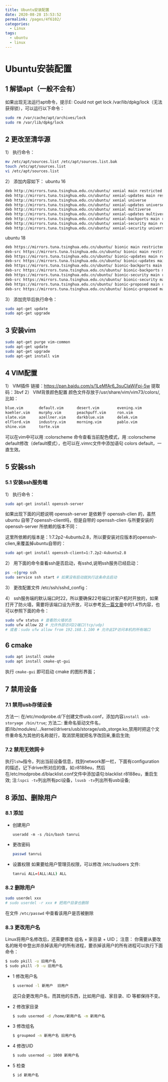 ```yaml
---
title: Ubuntu安装配置
date: 2020-08-28 15:53:52
permalink: /pages/4f6102/
categories: 
  - Linux
tags: 
  - ubuntu
  - linux
---
```

# Ubuntu安装配置


## 1 解锁apt（一般不会有）
如果出现无法运行apt命令，提示E: Could not get lock /var/lib/dpkg/lock（无法获得锁），可以运行以下命令：
```bash
sudo rm /var/cache/apt/archives/lock
sudo rm /var/lib/dpkg/lock
```
## 2 更改至清华源
1） 执行命令：
```bash
mv /etc/apt/sources.list /etc/apt/sources.list.bak
touch /etc/apt/sources.list
vi /etc/apt/sources.list
```
2） 添加内容如下：
ubuntu 16
```bash
deb http://mirrors.tuna.tsinghua.edu.cn/ubuntu/ xenial main restricted
deb http://mirrors.tuna.tsinghua.edu.cn/ubuntu/ xenial-updates main restricted
deb http://mirrors.tuna.tsinghua.edu.cn/ubuntu/ xenial universe
deb http://mirrors.tuna.tsinghua.edu.cn/ubuntu/ xenial-updates universe
deb http://mirrors.tuna.tsinghua.edu.cn/ubuntu/ xenial multiverse
deb http://mirrors.tuna.tsinghua.edu.cn/ubuntu/ xenial-updates multiverse
deb http://mirrors.tuna.tsinghua.edu.cn/ubuntu/ xenial-backports main restricted universe multiverse
deb http://mirrors.tuna.tsinghua.edu.cn/ubuntu/ xenial-security main restricted
deb http://mirrors.tuna.tsinghua.edu.cn/ubuntu/ xenial-security universe deb http://mirrors.tuna.tsinghua.edu.cn/ubuntu/ xenial-security multiverse
```
ubuntu 18
```bash
deb https://mirrors.tuna.tsinghua.edu.cn/ubuntu/ bionic main restricted universe multiverse
deb-src https://mirrors.tuna.tsinghua.edu.cn/ubuntu/ bionic main restricted universe multiverse
deb https://mirrors.tuna.tsinghua.edu.cn/ubuntu/ bionic-updates main restricted universe multiverse
deb-src https://mirrors.tuna.tsinghua.edu.cn/ubuntu/ bionic-updates main restricted universe multiverse
deb https://mirrors.tuna.tsinghua.edu.cn/ubuntu/ bionic-backports main restricted universe multiverse
deb-src https://mirrors.tuna.tsinghua.edu.cn/ubuntu/ bionic-backports main restricted universe multiverse
deb https://mirrors.tuna.tsinghua.edu.cn/ubuntu/ bionic-security main restricted universe multiverse
deb-src https://mirrors.tuna.tsinghua.edu.cn/ubuntu/ bionic-security main restricted universe multiverse
deb https://mirrors.tuna.tsinghua.edu.cn/ubuntu/ bionic-proposed main restricted universe multiverse
deb-src https://mirrors.tuna.tsinghua.edu.cn/ubuntu/ bionic-proposed main restricted universe multiverse
```
3） 添加完毕后执行命令：
```bash
sudo apt-get update
sudo apt-get upgrade
```
## 3 安装vim
```bash
sudo apt-get purge vim-common
sudo apt-get update
sudo apt-get upgrade
sudo apt-get install vim
```
## 4 VIM配置
1） VIM插件
链接：https://pan.baidu.com/s/1LeMfAr6_3suClaWjFpi-5w
提取码：3bvf
2） VIM背景颜色配置
颜色文件存放于/usr/share/vim/vim73/colors/,比如：
```bash
blue.vim       default.vim      desert.vim        evening.vim  
koehler.vim    murphy.vim       peachpuff.vim     ron.vim    
slate.vim      azellner.vim     darkblue.vim      delek.vim   
elflord.vim    industry.vim     morning.vim       pablo.vim
shine.vim      torte.vim
```
可以在vim中可以用 :colorscheme 命令查看当前配色模式，用 :colorscheme default修改（default模式），也可以在.vimrc文件中添加语句 colors default，一直生效。
## 5 安装ssh
### 5.1 安装ssh服务端
1） 执行命令：
```bash
sudo apt-get install openssh-server
```
 
如果出现下面的问题说明 openssh-server 是依赖于 openssh-clien 的，虽然 ubuntu 自带了openssh-client吗，但是自带的 openssh-clien 与所要安装的 openssh-server 所依赖的版本不同：


这里所依赖的版本是：1:7.2p2-4ubuntu2.8，所以要安装对应版本的openssh-clien,来覆盖掉ubuntu自带的：
```bash
sudo apt-get install openssh-client=1:7.2p2-4ubuntu2.8
```
2） 用下面的命令查看ssh是否启动，有sshd,说明ssh服务已经启动：
```bash
ps -e|grep ssh
sudo service ssh start # 如果没有启动就执行这条命去启动
```
3） 更改配置文件 /etc/ssh/sshd_config：


4） ssh服务端的默认端口时22，所以要确保22号端口对客户机时开放的，如果打开了防火墙，需要将该端口设为开放，可以参考[另一篇文章](https://blog.csdn.net/qq_33236581/article/details/91142303#14_SVN_83)中的1.4节内容，也可以参照下面的命令：
```bash
sudo ufw status # 查看防火墙状态
sudo ufw allow 22 # 允许外部访问22端口(tcp/udp)
# 或者：sudo ufw allow from 192.168.1.100 # 允许此IP访问本机的所有端口
```
## 6 cmake
```bash
sudo apt install cmake
sudo apt install cmake-qt-gui
```
执行 `cmake-gui` 即可启动 cmake 的图形界面；
## 7 禁用设备
### 7.1 禁用usb存储设备
方法一:
在/etc/modprobe.d/下创建文件usb.conf，添加内容`install usb-storyage /bin/true`;
方法二:
重命名驱动文件名，即/lib/modules/…/kernel/drivers/usb/storage/usb_storge.ko,禁用时把这个文件重命名为其他的名称就行，取消禁用就把名字改回来,重启生效;
### 7.2 禁用无效网卡
执行`lshw`指令，列出当前设备信息，找到network那一栏，下面有configuration的描述，记下driver所对应的值，如:r8188eu，然后在/etc/modprobe.d/blacklist.conf文件中添加语句:blacklist r8188eu，重启生效;
注:`lspci -tv`列出所有pci设备，`lsusb -tv`列出所有usb设备;
## 8 添加、删除用户
### 8.1 添加
- 创建用户
  ```bashl
  useradd -m -s /bin/bash tanrui
  ```
- 更改密码
  ```bash
  passwd tanrui
  ```
- 设置权限
  如果要给用户管理员权限，可以修改 /etc/sudoers 文件:
  ```bash
  tanrui ALL=(ALL:ALL) ALL
  ```
### 8.2 删除用户
  ```bash
  sudo userdel xxx
  # sudo userdel -r xxx # 把用户目录也删除
  ```
  在文件 `/etc/passwd` 中查看该用户是否被删除

### 8.3 更改用户名
Linux将用户名修改后，还需要修改 组名 + 家目录 + UID；
注意： 你需要从要改名的帐号中登出并杀掉该用户的所有进程，要杀掉该用户的所有进程可以执行下面命令：
```bash
$ sudo pkill -u 旧用户名
$ sudo pkill -9 -u 旧用户名
```
- 1 修改用户名
  ```bash
  $ usermod -l 新用户  旧用户 
  ```
   这只会更改用户名，而其他的东西，比如用户组、家目录、ID 等都保持不变。

- 2 修改家目录
  ```bash
  $ sudo usermod -d /home/新用户名 -m 新用户名
  ```
- 3 修改组名
  ```bash
  $ groupmod -n 新用户名 旧用户名
  ```
- 4 修改UID
  ```bash
  $ sudo usermod -u 1000 新用户名
  ```
- 5 检查
  ```bash
  $ id 新用户名
  ```
  
